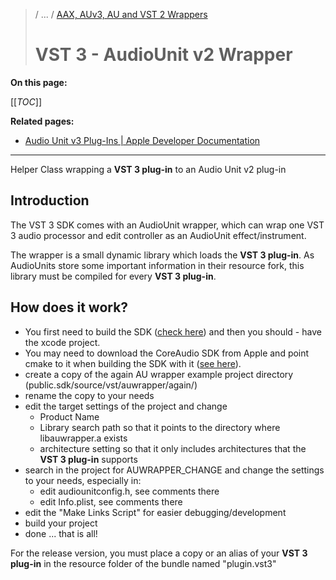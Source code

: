 >/ ... / [AAX, AUv3, AU and VST 2 Wrappers](../Wrappers/Index.md)
>
># VST 3 - AudioUnit v2 Wrapper

**On this page:**

[[_TOC_]]

**Related pages:**

- [Audio Unit v3 Plug-Ins | Apple Developer Documentation](https://developer.apple.com/documentation/audiotoolbox/audio_unit_v3_plug-ins?language=objc)

---

Helper Class wrapping a **VST 3 plug-in** to an Audio Unit v2 plug-in


## Introduction

The VST 3 SDK comes with an AudioUnit wrapper, which can wrap one VST 3 audio processor and edit controller as an AudioUnit effect/instrument.

The wrapper is a small dynamic library which loads the **VST 3 plug-in**. As AudioUnits store some important information in their resource fork, this library must be compiled for every **VST 3 plug-in**.

## How does it work?

- You first need to build the SDK ([check here](../../Tutorials/Building+the+examples+included+in+the+SDK.md)) and then you should - have the xcode project.
- You may need to download the CoreAudio SDK from Apple and point cmake to it when building the SDK with it ([see here](../../Tutorials/Using+cmake+for+building+plug-ins.md)).
- create a copy of the again AU wrapper example project directory (public.sdk/source/vst/auwrapper/again/)
- rename the copy to your needs
- edit the target settings of the project and change
    - Product Name
    - Library search path so that it points to the directory where libauwrapper.a exists
    - architecture setting so that it only includes architectures that the **VST 3 plug-in** supports
- search in the project for AUWRAPPER_CHANGE and change the settings to your needs, especially in:
    - edit audiounitconfig.h, see comments there
    - edit Info.plist, see comments there
- edit the "Make Links Script" for easier debugging/development
- build your project
- done ... that is all!

For the release version, you must place a copy or an alias of your **VST 3 plug-in** in the resource folder of the bundle named "plugin.vst3"